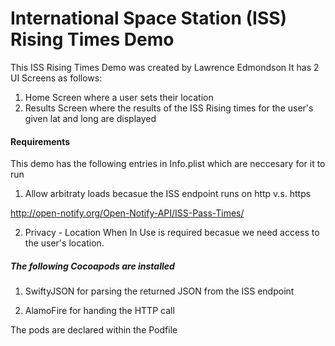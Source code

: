 #  International Space Station (ISS) Rising Times Demo

This ISS Rising Times Demo was created by Lawrence Edmondson
It has 2 UI Screens as follows:
1. Home Screen where a user sets their location
2. Results Screen where the results of the ISS Rising times for the user's given lat and long are displayed

#### Requirements
This demo has the following entries in Info.plist which are neccesary for it to run

1. Allow arbitraty loads becasue the ISS endpoint runs on http v.s. https

http://open-notify.org/Open-Notify-API/ISS-Pass-Times/

2. Privacy - Location When In Use is required becasue we need access to the user's location.

##### The following Cocoapods are installed
1. SwiftyJSON for parsing the returned JSON from the ISS endpoint

2. AlamoFire for handing the HTTP call

The pods are declared within the Podfile

